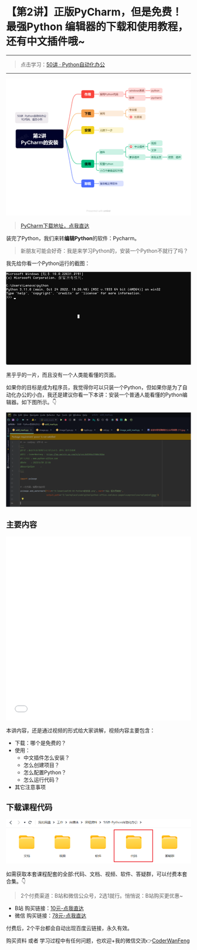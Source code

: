 # 【第2讲】正版PyCharm，但是免费！最强Python 编辑器的下载和使用教程，还有中文插件哦~

------
> 点击学习：[50讲 · Python自动化办公](https://mp.weixin.qq.com/s/tKlzVee4kmJk4dGfKvVnFQ)
------

![](../xmind/imgs/50-02-PyCharm.png)

> [PyCharm下载地址，点我直达](https://www.jetbrains.com/pycharm/)

装完了Python，我们来转**编辑Python**的软件：Pycharm。

> 新朋友可能会好奇：我是来学习Python的，安装一个Python不就行了吗？

我先给你看一个Python运行的截图：

![](./imgs/50-02/python-console.png)

黑乎乎的一片，而且没有一个人类能看懂的页面。

如果你的目标是成为程序员，我觉得你可以只装一个Python，但如果你是为了自动化办公的小白，我还是建议你看一下本讲：安装一个普通人能看懂的Python编辑器。如下图所示。👇

![](./imgs/50-02/pc-view.png)


## 主要内容

<iframe src="//player.bilibili.com/player.html?bvid=BV1X84y1f76f" scrolling="no" border="0" frameborder="no" framespacing="0" allowfullscreen="true" width=100%, height=500> </iframe>



本讲内容，还是通过视频的形式给大家讲解，视频内容主要包含：

- 下载：哪个是免费的？
- 使用：
  - 中文插件怎么安装？
  - 怎么创建项目？
  - 怎么配置Python？
  - 怎么运行代码？
- 其它注意事项

## 下载课程代码

![](../docs/imgs/common/code.png)




如需获取本套课程配套的全部:代码、文档、视频、软件、答疑群，可以付费本套合集。👇

> 2个付费渠道：B站和微信公众号，2选1就行。悄悄说：B站购买更优惠~


- B站 购买链接：[10元-点我直达](https://mp.weixin.qq.com/s/J47pgSQBwKQxfT0mBBlvSA)
- 微信 购买链接：[78元-点我直达](https://mp.weixin.qq.com/s/tKlzVee4kmJk4dGfKvVnFQ)

付费后，2个平台都会自动出现百度云链接，永久有效。

购买资料 或者 学习过程中有任何问题，也欢迎+我的微信交流👉[CoderWanFeng](https://mp.weixin.qq.com/s/B1V6KeXc7IOEB8DgXLWv3g)








